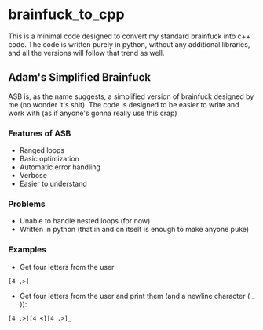 # brainfuck_to_cpp
This is a minimal code designed to convert my standard brainfuck into c++ code. The code is written purely in python, without any additional libraries, and all the versions will follow that trend as well.

## Adam's Simplified Brainfuck
ASB is, as the name suggests, a simplified version of brainfuck designed by me (no wonder it's shit). The code is designed to be easier to write and work with (as if anyone's gonna really use this crap)

### Features of ASB
* Ranged loops
* Basic optimization
* Automatic error handling
* Verbose
* Easier to understand

### Problems
* Unable to handle nested loops (for now)
* Written in python (that in and on itself is enough to make anyone puke)

### Examples
* Get four letters from the user

`[4 ,>]`

* Get four letters from the user and print them (and a newline character ( _ )):

`[4 ,>][4 <][4 .>]_`
